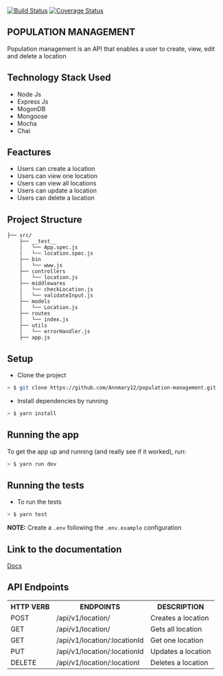 [![Build Status](https://travis-ci.org/Annmary12/population-management.svg?branch=development)](https://travis-ci.org/Annmary12/population-management) [![Coverage Status](https://coveralls.io/repos/github/Annmary12/population-management/badge.svg?branch=development)](https://coveralls.io/github/Annmary12/population-management?branch=development)

## POPULATION MANAGEMENT

Population management is an API that enables a user to create, view, edit and delete a location

## Technology Stack Used

* Node Js
* Express Js
* MogonDB
* Mongoose
* Mocha
* Chai

## Feactures

* Users can create a location
* Users can view one location
* Users can view all locations
* Users can update a location
* Users can delete a location

## Project Structure

```
├── src/
    ├── __test__
    |   └── App.spec.js
    |   └── location.spec.js
    ├── bin
    │   └── www.js
    ├── controllers
    │   └── location.js
    ├── middlewares
    |   └── checkLocation.js
    │   └── validateInput.js
    ├── models
    │   └── Location.js
    ├── routes
    │   └── index.js
    ├── utils
    │   └── errorHandler.js
    ├── app.js
```

## Setup

* Clone the project

```sh
> $ git clone https://github.com/Annmary12/population-management.git
```

* Install dependencies by running

```sh
> $ yarn install
```

## Running the app

To get the app up and running (and really see if it worked), run:

```sh
> $ yarn run dev
```

## Running the tests

* To run the tests

```sh
> $ yarn test
```

**NOTE:** Create a `.env` following the `.env.example` configuration

## Link to the documentation

[Docs](https://documenter.getpostman.com/view/3526442/S1Lx18e6#d2851e3b-5145-431f-a34f-af72e104fe2d)

## API Endpoints

<table>
<tr><th>HTTP VERB</th><th>ENDPOINTS</th><th>DESCRIPTION</th></tr>
<tr><td>POST</td><td>/api/v1/location/</td><td>Creates a location</td></tr>
<tr><td>GET</td><td>/api/v1/location/</td><td>Gets all location</td></tr>
<tr><td>GET</td><td>/api/v1/location/:locationId</td><td>Get one location</td></tr>
<tr><td>PUT</td><td>/api/v1/location/:locationId</td><td>Updates a location</td></tr>
<tr><td>DELETE</td><td>/api/v1/location/:locationI</td><td>Deletes a location</td></tr>
</table>
